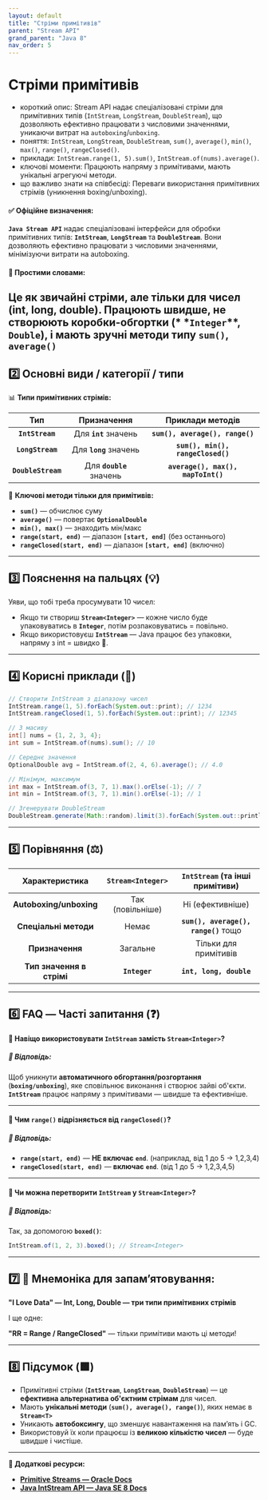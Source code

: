 ```yaml
---
layout: default
title: "Стріми примітивів"
parent: "Stream API"
grand_parent: "Java 8"
nav_order: 5
---
```


# Стріми примітивів

* короткий опис: Stream API надає спеціалізовані стріми для примітивних типів (`IntStream`, `LongStream`,
  `DoubleStream`), що дозволяють ефективно працювати з числовими значеннями, уникаючи витрат на `autoboxing`/`unboxing`.
* поняття: `IntStream`, `LongStream`, `DoubleStream`, `sum()`, `average()`, `min()`, `max()`, `range()`,
  `rangeClosed()`.
* приклади: `IntStream.range(1, 5).sum()`, `IntStream.of(nums).average()`.
* ключові моменти: Працюють напряму з примітивами, мають унікальні агрегуючі методи.
* що важливо знати на співбесіді: Переваги використання примітивних стрімів (уникнення boxing/unboxing).

#### **✅ Офіційне визначення:**

**`Java Stream API`** надає спеціалізовані інтерфейси для обробки примітивних типів: **`IntStream`**, **`LongStream`**
та **`DoubleStream`**. Вони дозволяють ефективно працювати з числовими значеннями, мінімізуючи витрати на autoboxing.

#### **🧠 Простими словами:**

Це як звичайні стріми, але **тільки для чисел** (int, long, double). Працюють швидше, не створюють коробки-обгортки (*
*`Integer`**, **`Double`**), і мають зручні методи типу **`sum()`**, **`average()`**
---

## **2️⃣ Основні види / категорії / типи**

📊 **Типи примітивних стрімів:**

|        Тип         |       Призначення        |          Приклади методів          |
|:------------------:|:------------------------:|:----------------------------------:|
|  **`IntStream`**   |  Для **`int`** значень   |  **`sum(), average(), range()`**   |
|  **`LongStream`**  |  Для **`long`** значень  | **`sum(), min(), rangeClosed()`**  |
| **`DoubleStream`** | Для **`double`** значень | **`average(), max(), mapToInt()`** |

📌 **Ключові методи тільки для примітивів:**

* **`sum()`** — обчислює суму
* **`average()`** — повертає **`OptionalDouble`**
* **`min(), max()`** — знаходить мін/макс
* **`range(start, end)`** — діапазон **`[start, end]`** (без останнього)
* **`rangeClosed(start, end)`** — діапазон **`[start, end]`** (включно)

---

## **3️⃣ Пояснення на пальцях (💡)**

Уяви, що тобі треба просумувати 10 чисел:

* Якщо ти створиш **`Stream<Integer>`** — кожне число буде упаковуватись в **`Integer`**, потім розпаковуватись \=
  повільно.
* Якщо використовуєш **`IntStream`** — Java працює без упаковки, напряму з int \= швидко 🚀.

---

## **4️⃣ Корисні приклади (🧪)**

```java
// Створити IntStream з діапазону чисел
IntStream.range(1, 5).forEach(System.out::print); // 1234
IntStream.rangeClosed(1, 5).forEach(System.out::print); // 12345

// З масиву
int[] nums = {1, 2, 3, 4};
int sum = IntStream.of(nums).sum(); // 10

// Середнє значення
OptionalDouble avg = IntStream.of(2, 4, 6).average(); // 4.0

// Мінімум, максимум
int max = IntStream.of(3, 7, 1).max().orElse(-1); // 7
int min = IntStream.of(3, 7, 1).min().orElse(-1); // 1

// Згенерувати DoubleStream
DoubleStream.generate(Math::random).limit(3).forEach(System.out::println);
```
---

## **5️⃣ Порівняння (⚖️)**

|      Характеристика       | `Stream<Integer>` |   `IntStream` (та інші примітиви)    |
|:-------------------------:|:-----------------:|:------------------------------------:|
|  **Autoboxing/unboxing**  | Так (повільніше)  |           Ні (ефективніше)           |
|   **Спеціальні методи**   |       Немає       | **`sum(), average(), range()`** тощо |
|      **Призначення**      |     Загальне      |        Тільки для примітивів         |
| **Тип значення в стрімі** |   **`Integer`**   |       **`int, long, double`**        |

---

## **6️⃣ FAQ — Часті запитання (❓)**

#### **🔹 Навіщо використовувати `IntStream` замість `Stream<Integer>`?**

##### **💬 Відповідь:**

Щоб уникнути **автоматичного обгортання/розгортання** (**`boxing/unboxing`**), яке сповільнює виконання і створює зайві
об'єкти. **`IntStream`** працює напряму з примітивами — швидше та ефективніше.

---

#### **🔹 Чим `range()` відрізняється від `rangeClosed()`?**

##### **💬 Відповідь:**

* **`range(start, end)`** — **НЕ включає** **`end`**. (наприклад, від 1 до 5 → 1,2,3,4)
* **`rangeClosed(start, end)`** — **включає** **`end`**. (від 1 до 5 → 1,2,3,4,5)

---

#### **🔹 Чи можна перетворити `IntStream` у `Stream<Integer>`?**

##### **💬 Відповідь:**

Так, за допомогою **`boxed()`**:

```java
IntStream.of(1, 2, 3).boxed(); // Stream<Integer>
```
---

## **7️⃣ 🧠 Мнемоніка для запам’ятовування:**

**"I Love Data" — Int, Long, Double — три типи примітивних стрімів**

І ще одне:

**"RR \= Range / RangeClosed"** — тільки примітиви мають ці методи\!

---

## **8️⃣ Підсумок (🟩)**

* Примітивні стріми (**`IntStream`**, **`LongStream`**, **`DoubleStream`**) — це **ефективна альтернатива об'єктним
  стрімам** для чисел.
* Мають **унікальні методи** (**`sum(), average(), range()`**), яких немає в **`Stream<T>`**
* Уникають **автобоксингу**, що зменшує навантаження на пам’ять і GC.
* Використовуй їх коли працюєш із **великою кількістю чисел** — буде швидше і чистіше.

---

**🔗 Додаткові ресурси:**

* [**Primitive Streams — Oracle Docs**](https://docs.oracle.com/javase/8/docs/api/java/util/stream/package-summary.html#StreamTypes)
* [**Java IntStream API — Java SE 8 Docs**](https://docs.oracle.com/javase/8/docs/api/java/util/stream/IntStream.html)
